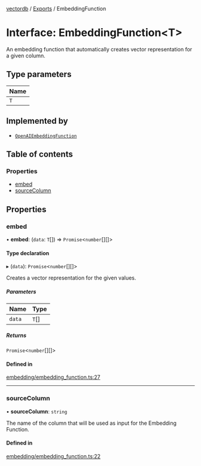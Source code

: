 [vectordb](../README.md) / [Exports](../modules.md) / EmbeddingFunction

# Interface: EmbeddingFunction<T\>

An embedding function that automatically creates vector representation for a given column.

## Type parameters

| Name |
| :------ |
| `T` |

## Implemented by

- [`OpenAIEmbeddingFunction`](../classes/OpenAIEmbeddingFunction.md)

## Table of contents

### Properties

- [embed](EmbeddingFunction.md#embed)
- [sourceColumn](EmbeddingFunction.md#sourcecolumn)

## Properties

### embed

• **embed**: (`data`: `T`[]) => `Promise`<`number`[][]\>

#### Type declaration

▸ (`data`): `Promise`<`number`[][]\>

Creates a vector representation for the given values.

##### Parameters

| Name | Type |
| :------ | :------ |
| `data` | `T`[] |

##### Returns

`Promise`<`number`[][]\>

#### Defined in

[embedding/embedding_function.ts:27](https://github.com/lancedb/lancedb/blob/a6bdffd/node/src/embedding/embedding_function.ts#L27)

___

### sourceColumn

• **sourceColumn**: `string`

The name of the column that will be used as input for the Embedding Function.

#### Defined in

[embedding/embedding_function.ts:22](https://github.com/lancedb/lancedb/blob/a6bdffd/node/src/embedding/embedding_function.ts#L22)
